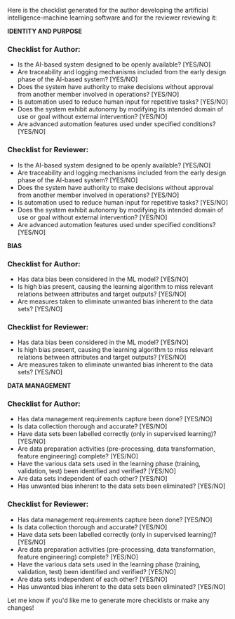 Here is the checklist generated for the author developing the artificial intelligence-machine learning software and for the reviewer reviewing it:

**IDENTITY AND PURPOSE**

### Checklist for Author:

* Is the AI-based system designed to be openly available? [YES/NO]
* Are traceability and logging mechanisms included from the early design phase of the AI-based system? [YES/NO]
* Does the system have authority to make decisions without approval from another member involved in operations? [YES/NO]
* Is automation used to reduce human input for repetitive tasks? [YES/NO]
* Does the system exhibit autonomy by modifying its intended domain of use or goal without external intervention? [YES/NO]
* Are advanced automation features used under specified conditions? [YES/NO]

### Checklist for Reviewer:

* Is the AI-based system designed to be openly available? [YES/NO]
* Are traceability and logging mechanisms included from the early design phase of the AI-based system? [YES/NO]
* Does the system have authority to make decisions without approval from another member involved in operations? [YES/NO]
* Is automation used to reduce human input for repetitive tasks? [YES/NO]
* Does the system exhibit autonomy by modifying its intended domain of use or goal without external intervention? [YES/NO]
* Are advanced automation features used under specified conditions? [YES/NO]

**BIAS**

### Checklist for Author:

* Has data bias been considered in the ML model? [YES/NO]
* Is high bias present, causing the learning algorithm to miss relevant relations between attributes and target outputs? [YES/NO]
* Are measures taken to eliminate unwanted bias inherent to the data sets? [YES/NO]

### Checklist for Reviewer:

* Has data bias been considered in the ML model? [YES/NO]
* Is high bias present, causing the learning algorithm to miss relevant relations between attributes and target outputs? [YES/NO]
* Are measures taken to eliminate unwanted bias inherent to the data sets? [YES/NO]

**DATA MANAGEMENT**

### Checklist for Author:

* Has data management requirements capture been done? [YES/NO]
* Is data collection thorough and accurate? [YES/NO]
* Have data sets been labelled correctly (only in supervised learning)? [YES/NO]
* Are data preparation activities (pre-processing, data transformation, feature engineering) complete? [YES/NO]
* Have the various data sets used in the learning phase (training, validation, test) been identified and verified? [YES/NO]
* Are data sets independent of each other? [YES/NO]
* Has unwanted bias inherent to the data sets been eliminated? [YES/NO]

### Checklist for Reviewer:

* Has data management requirements capture been done? [YES/NO]
* Is data collection thorough and accurate? [YES/NO]
* Have data sets been labelled correctly (only in supervised learning)? [YES/NO]
* Are data preparation activities (pre-processing, data transformation, feature engineering) complete? [YES/NO]
* Have the various data sets used in the learning phase (training, validation, test) been identified and verified? [YES/NO]
* Are data sets independent of each other? [YES/NO]
* Has unwanted bias inherent to the data sets been eliminated? [YES/NO]

Let me know if you'd like me to generate more checklists or make any changes!